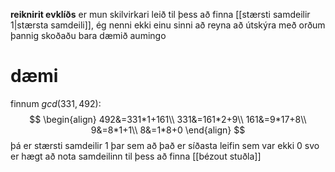 **reiknirit evklíðs** er mun skilvirkari leið til þess að finna [[stærsti samdeilir 1|stærsta samdeili]], ég nenni ekki einu sinni að reyna að útskýra með orðum þannig skoðaðu bara dæmið aumingo

# dæmi
finnum $gcd(331, 492)$:
$$
\begin{align}
	492&=331*1+161\\
	331&=161*2+9\\
	161&=9*17+8\\
	9&=8*1+1\\
	8&=1*8+0
\end{align}
$$
þá er stærsti samdeilir 1 þar sem að það er síðasta leifin sem var ekki 0
svo er hægt að nota samdeilinn til þess að finna [[bézout stuðla]]
